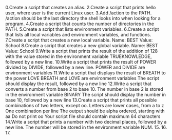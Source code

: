 0.Create a script that creates an alias.
2.Create a script that prints hello user, where user is the current Linux user.
3.Add /action to the PATH. /action should be the last directory the shell looks into when looking for a program.
4.Create a script that counts the number of directories in the PATH.
5.Create a script that lists environment variables.
6.Create a script that lists all local variables and environment variables, and functions.
7.Create a script that creates a new local variable. Name: BEST Value: School
8.Create a script that creates a new global variable. Name: BEST Value: School
9.Write a script that prints the result of the addition of 128 with the value stored in the environment variable TRUEKNOWLEDGE, followed by a new line.
10.Write a script that prints the result of POWER divided by DIVIDE, followed by a new line. POWER and DIVIDE are environment variables
11.Write a script that displays the result of BREATH to the power LOVE BREATH and LOVE are environment variables The script should display the result, followed by a new line
12.Write a script that converts a number from base 2 to base 10. The number in base 2 is stored in the environment variable BINARY The script should display the number in base 10, followed by a new line
13.Create a script that prints all possible combinations of two letters, except oo. Letters are lower cases, from a to z One combination per line The output should be alpha ordered, starting with aa Do not print oo Your script file should contain maximum 64 characters
14.Write a script that prints a number with two decimal places, followed by a new line. The number will be stored in the environment variable NUM.
15.
16.
17.
